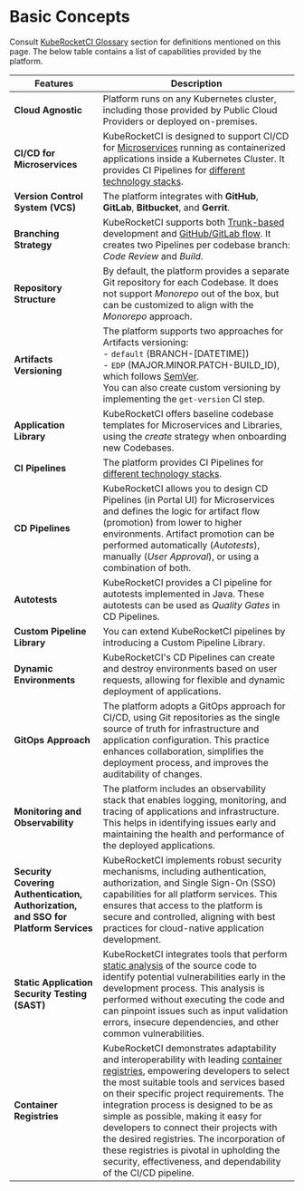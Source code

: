 # Basic Concepts

Consult [KubeRocketCI Glossary](./glossary.md) section for definitions mentioned on this page. The below table contains a list of capabilities provided by the platform.

|Features|Description|
|-|-|
|**Cloud Agnostic**|Platform runs on any Kubernetes cluster, including those provided by Public Cloud Providers or deployed on-premises.|
|**CI/CD for Microservices**|KubeRocketCI is designed to support CI/CD for [Microservices](https://microservices.io/) running as containerized applications inside a Kubernetes Cluster. It provides CI Pipelines for [different technology stacks](./about-platform.md#features).|
|**Version Control System (VCS)**|The platform integrates with **GitHub**, **GitLab**, **Bitbucket**, and **Gerrit**.|
|**Branching Strategy**|KubeRocketCI supports both [Trunk-based](https://trunkbaseddevelopment.com/) development and [GitHub/GitLab flow](https://guides.github.com/introduction/flow/). It creates two Pipelines per codebase branch: *Code Review* and *Build*.|
|**Repository Structure**|By default, the platform provides a separate Git repository for each Codebase. It does not support *Monorepo* out of the box, but can be customized to align with the *Monorepo* approach.|
|**Artifacts Versioning**|The platform supports two approaches for Artifacts versioning: <br />- `default` (BRANCH-[DATETIME])<br />- `EDP` (MAJOR.MINOR.PATCH-BUILD_ID), which follows [SemVer](https://semver.org/). <br />You can also create custom versioning by implementing the `get-version` CI step.|
|**Application Library**|KubeRocketCI offers baseline codebase templates for Microservices and Libraries, using the *create* strategy when onboarding new Codebases.|
|**CI Pipelines**|The platform provides CI Pipelines for [different technology stacks](./about-platform.md#features).|
|**CD Pipelines**|KubeRocketCI allows you to design CD Pipelines (in Portal UI) for Microservices and defines the logic for artifact flow (promotion) from lower to higher environments. Artifact promotion can be performed automatically (*Autotests*), manually (*User Approval*), or using a combination of both.|
|**Autotests**|KubeRocketCI provides a CI pipeline for autotests implemented in Java. These autotests can be used as *Quality Gates* in CD Pipelines.|
|**Custom Pipeline Library**|You can extend KubeRocketCI pipelines by introducing a Custom Pipeline Library.|
|**Dynamic Environments**|KubeRocketCI's CD Pipelines can create and destroy environments based on user requests, allowing for flexible and dynamic deployment of applications.|
|**GitOps Approach**| The platform adopts a GitOps approach for CI/CD, using Git repositories as the single source of truth for infrastructure and application configuration. This practice enhances collaboration, simplifies the deployment process, and improves the auditability of changes.|
|**Monitoring and Observability**| The platform includes an observability stack that enables logging, monitoring, and tracing of applications and infrastructure. This helps in identifying issues early and maintaining the health and performance of the deployed applications.|
|**Security Covering Authentication, Authorization, and SSO for Platform Services**| KubeRocketCI implements robust security mechanisms, including authentication, authorization, and Single Sign-On (SSO) capabilities for all platform services. This ensures that access to the platform is secure and controlled, aligning with best practices for cloud-native application development.|
|**Static Application Security Testing (SAST)**| KubeRocketCI integrates tools that perform [static analysis](operator-guide/devsecops/overview.md) of the source code to identify potential vulnerabilities early in the development process. This analysis is performed without executing the code and can pinpoint issues such as input validation errors, insecure dependencies, and other common vulnerabilities.|
|**Container Registries**| KubeRocketCI demonstrates adaptability and interoperability with leading [container registries](user-guide/manage-container-registries.md), empowering developers to select the most suitable tools and services based on their specific project requirements. The integration process is designed to be as simple as possible, making it easy for developers to connect their projects with the desired registries. The incorporation of these registries is pivotal in upholding the security, effectiveness, and dependability of the CI/CD pipeline.|

